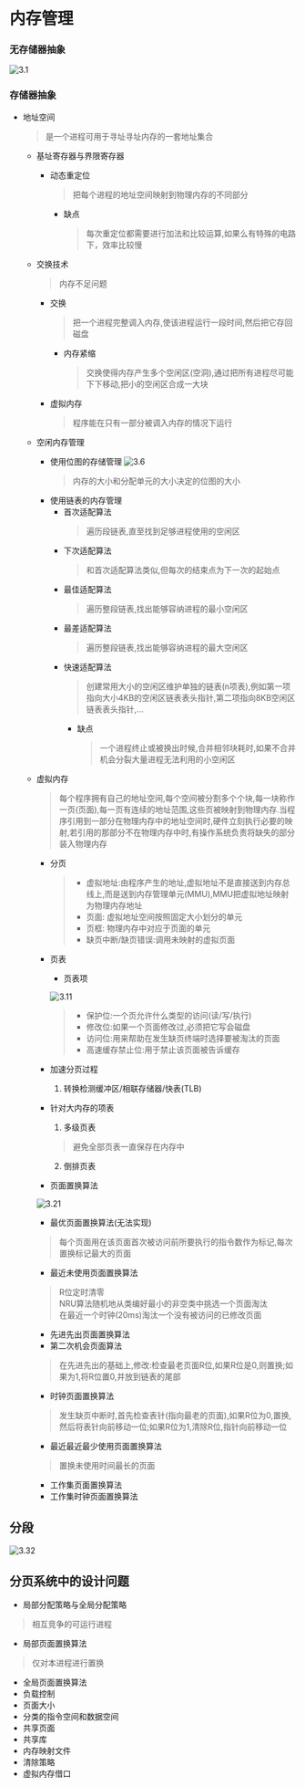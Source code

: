 # 内存管理
### 无存储器抽象

  ![3.1](./pic/3.1.png)

### 存储器抽象
* 地址空间
  > 是一个进程可用于寻址寻址内存的一套地址集合
  * 基址寄存器与界限寄存器
    * 动态重定位
      > 把每个进程的地址空间映射到物理内存的不同部分
      * 缺点
        > 每次重定位都需要进行加法和比较运算,如果么有特殊的电路下，效率比较慢
  * 交换技术
    > 内存不足问题
    * 交换
      > 把一个进程完整调入内存,使该进程运行一段时间,然后把它存回磁盘
      * 内存紧缩
        > 交换使得内存产生多个空闲区(空洞),通过把所有进程尽可能下下移动,把小的空闲区合成一大块
    * 虚拟内存
      > 程序能在只有一部分被调入内存的情况下运行
  * 空闲内存管理
    * 使用位图的存储管理
      ![3.6](./pic/3.6.png)  
      > 内存的大小和分配单元的大小决定的位图的大小
    * 使用链表的内存管理
      * 首次适配算法
        > 遍历段链表,直至找到足够进程使用的空闲区
      * 下次适配算法
        > 和首次适配算法类似,但每次的结束点为下一次的起始点
      * 最佳适配算法
        > 遍历整段链表,找出能够容纳进程的最小空闲区
      * 最差适配算法
        > 遍历整段链表,找出能够容纳进程的最大空闲区
      * 快速适配算法
        > 创建常用大小的空闲区维护单独的链表(n项表),例如第一项指向大小4KB的空闲区链表表头指针,第二项指向8KB空闲区链表表头指针,... 
        * 缺点
          > 一个进程终止或被换出时候,合并相邻块耗时,如果不合并机会分裂大量进程无法利用的小空闲区
  * 虚拟内存
    > 每个程序拥有自己的地址空间,每个空间被分割多个个块,每一块称作一页(页面),每一页有连续的地址范围,这些页被映射到物理内存.当程序引用到一部分在物理内存中的地址空间时,硬件立刻执行必要的映射,若引用的那部分不在物理内存中时,有操作系统负责将缺失的部分装入物理内存
    * 分页
      > * 虚拟地址:由程序产生的地址,虚拟地址不是直接送到内存总线上,而是送到内存管理单元(MMU),MMU把虚拟地址映射为物理内存地址
      > * 页面: 虚拟地址空间按照固定大小划分的单元
      > * 页框: 物理内存中对应于页面的单元
      > * 缺页中断/缺页错误:调用未映射的虚拟页面
    * 页表
      * 页表项

      ![3.11](./pic/3.11.png)
      > * 保护位:一个页允许什么类型的访问(读/写/执行)  
      > * 修改位:如果一个页面修改过,必须把它写会磁盘  
      > * 访问位:用来帮助在发生缺页终端时选择要被淘汰的页面  
      > * 高速缓存禁止位:用于禁止该页面被告诉缓存
    * 加速分页过程
      1. 转换检测缓冲区/相联存储器/快表(TLB)
    * 针对大内存的项表
      1. 多级页表
      > 避免全部页表一直保存在内存中
      2. 倒排页表
    * 页面置换算法

    ![3.21](./pic/3.21.png)
      * 最优页面置换算法(无法实现)
      > 每个页面用在该页面首次被访问前所要执行的指令数作为标记,每次置换标记最大的页面
      * 最近未使用页面置换算法
      > R位定时清零  
      > NRU算法随机地从类编好最小的非空类中挑选一个页面淘汰  
      > 在最近一个时钟(20ms)淘汰一个没有被访问的已修改页面
      * 先进先出页面置换算法
      * 第二次机会页面算法
      > 在先进先出的基础上,修改:检查最老页面R位,如果R位是0,则置换;如果为1,将R位置0,并放到链表的尾部
      * 时钟页面置换算法
      > 发生缺页中断时,首先检查表针(指向最老的页面),如果R位为0,置换,然后将表针向前移动一位;如果R位为1,清除R位,指针向前移动一位
      * 最近最近最少使用页面置换算法
      > 置换未使用时间最长的页面
      * 工作集页面置换算法
      * 工作集时钟页面置换算法
## 分段

![3.32](./pic/3.32.png)
## 分页系统中的设计问题
* 局部分配策略与全局分配策略
> 相互竞争的可运行进程
  * 局部页面置换算法
  > 仅对本进程进行置换
  * 全局页面置换算法
* 负载控制
* 页面大小
* 分类的指令空间和数据空间
* 共享页面
* 共享库
* 内存映射文件
* 清除策略
* 虚拟内存借口
